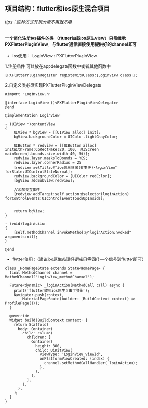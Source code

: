 ## 项目结构：flutter和ios原生混合项目
###### tips：这种方式开销大能不用就不用 

#### 一个简化注册ios插件的类 （flutter加载ios原生view）只需继承PXFlutterPluginView，与flutter通信直接使用提供好的channel即可

- ios使用： LoginView : PXFlutterPluginView

1.注册插件 可以放在appdelegate函数中或者其他函数中


```
[PXFlutterPluginRegister registeWithClass:[LoginView class]];
```

2.自定义类必须实现PXFlutterPluginViewDelegate
```
#import "LoginView.h"

@interface LoginView ()<PXFlutterPluginViewDelegate>
@end

@implementation LoginView

- (UIView *)contentView
{
    UIView * bgView = [[UIView alloc] init];
    bgView.backgroundColor = UIColor.lightGrayColor;
    
    UIButton * redview = [[UIButton alloc] initWithFrame:CGRectMake(20, 100, [UIScreen mainScreen].bounds.size.width-40, 50)];
    redview.layer.masksToBounds = YES;
    redview.layer.cornerRadius = 25;
    [redview setTitle:@"ios原生登录(有事件)-loginView" forState:UIControlStateNormal];
    redview.backgroundColor = [UIColor redColor];
    [bgView addSubview:redview];
    
    //添加交互事件
    [redview addTarget:self action:@selector(loginAction) forControlEvents:UIControlEventTouchUpInside];
    
    
    return bgView;
}

- (void)loginAction
{
    [self.methodChannel invokeMethod:@"loginActionInvoked" arguments:nil];
}

@end
```

- flutter使用：（建议ios原生处理好逻辑只需回传一个信号到flutter即可）
```
class _HomePageState extends State<HomePage> {
  final MethodChannel channel = MethodChannel('LoginView_methodChannel');

  Future<dynamic> _loginAction(MethodCall call) async {
    print('flutter收到ios原生点击了登录');
    Navigator.push(context,
        MaterialPageRoute(builder: (BuildContext context) => ProfilePage()));
  }

  @override
  Widget build(BuildContext context) {
    return Scaffold(
      body: Container(
        child: Column(
          children: [
            Container(
              height: 300,
              child: UiKitView(
                viewType: 'LoginView_viewId',
                onPlatformViewCreated: (index) {
                  channel.setMethodCallHandler(_loginAction);
                },
              ),
            ),
          ],
        ),
      ),
    );
  }
}
```
